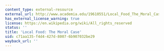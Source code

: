 ```yaml
---
content_type: external-resource
external_url: http://www.academia.edu/19610551/Local_Food_The_Moral_Case
has_external_license_warning: true
license: https://en.wikipedia.org/wiki/All_rights_reserved
status: ''
title: 'Local Food: The Moral Case'
uid: c71aa135-f4d4-427d-8007-6b907032be29
wayback_url: ''
---
```

